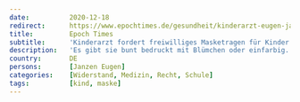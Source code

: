 ```yaml
---
date:          2020-12-18
redirect:      https://www.epochtimes.de/gesundheit/kinderarzt-eugen-janzen-fordert-maskenverbot-fuer-kinder-ab-januar-a3402840.html
title:         Epoch Times
subtitle:      'Kinderarzt fordert freiwilliges Masketragen für Kinder ab Januar'
description:   'Es gibt sie bunt bedruckt mit Blümchen oder einfarbig. Gesichtsmasken für Kinder. Auch wenn sie schön anzusehen sind, so bergen sie ein nicht zu unterschätzendes Risiko. In einer Studie „auf eigene Faust“ fand ein Kinderarzt heraus, welche Nebenwirkungen das Tragen einer Mund-Nasen-Bedeckung haben kann.'
country:       DE
persons:       [Janzen Eugen]
categories:    [Widerstand, Medizin, Recht, Schule]
tags:          [kind, maske]
---
```

